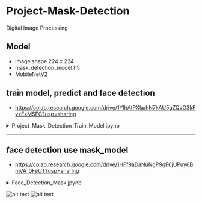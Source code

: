 # Project-Mask-Detection
Digital Image Processing

## Model 
- image shape 224 x 224
- mask_detection_model.h5
- MobileNetV2

## train model, predict and face detection
- https://colab.research.google.com/drive/1YlhAtPXkphN7kAU5gZQvG3kFvzExMSFC?usp=sharing

<details>
<summary> Project_Mask_Detection_Train_Model.ipynb </summary>
<br>
# Introduction

Project Mask Detection training model use machine learning

https://medium.com/analytics-vidhya/what-is-a-pipeline-in-machine-learning-how-to-create-one-bda91d0ceaca

dataset - https://www.kaggle.com/omkargurav/face-mask-dataset


```python
# https://medium.com/super-ai-engineer/kora-%E0%B9%80%E0%B8%84%E0%B8%A3%E0%B8%B7%E0%B9%88%E0%B8%AD%E0%B8%87%E0%B8%A1%E0%B8%B7%E0%B8%AD%E0%B8%94%E0%B8%B5-%E0%B9%86-%E0%B8%AA%E0%B8%B3%E0%B8%AB%E0%B8%A3%E0%B8%B1%E0%B8%9A%E0%B8%84%E0%B8%99%E0%B8%A3%E0%B8%B1%E0%B8%81-google-colab-137c193641c0
!pip install -q kora # https://github.com/korakot/kora
```

    [K     |████████████████████████████████| 57 kB 2.5 MB/s 
    [K     |████████████████████████████████| 56 kB 3.4 MB/s 
    [?25h


```python
from kora import kaggle
kaggle.search('omkargurav/face-mask-dataset')
# https://www.kaggle.com/omkargurav/face-mask-dataset
```




<div>
<style scoped>
    .dataframe tbody tr th:only-of-type {
        vertical-align: middle;
    }

    .dataframe tbody tr th {
        vertical-align: top;
    }

    .dataframe thead th {
        text-align: right;
    }
</style>
<table border="1" class="dataframe">
  <thead>
    <tr style="text-align: right;">
      <th></th>
      <th>ref</th>
      <th>title</th>
      <th>size</th>
      <th>lastUpdated</th>
      <th>downloadCount</th>
    </tr>
  </thead>
  <tbody>
    <tr>
      <th>0</th>
      <td>omkargurav/face-mask-dataset</td>
      <td>Face Mask Detection Dataset</td>
      <td>163MB</td>
      <td>2020-07-31 18:34:42</td>
      <td>5054</td>
    </tr>
  </tbody>
</table>
</div>




```python
kaggle.download('omkargurav/face-mask-dataset')
```

    Downloading face-mask-dataset.zip to /content
     99% 162M/163M [00:05<00:00, 37.5MB/s]
    100% 163M/163M [00:05<00:00, 32.1MB/s]
    

# Face mask detection using computer vision


```python
import tensorflow as tf
import numpy as np 
```

### Get data - load dataset

- หน้าที่มีหน้ากาก กับหน้าที่ไม่มีหน้ากาก
- ใช้ภาพทดสอบจาก image_dataset_from_ditectory() ของ keras.preprocssing


```python
!pwd
```

    /content
    


```python
width, height = 224, 224
# mobileNetv2 network
batch_size = 32
data_dir = r"/content/data"
```


```python
training = tf.keras.preprocessing.image_dataset_from_directory(
    data_dir,
    validation_split = 0.3,
    subset = 'training',
    seed = 123,
    image_size = (height, width),
    batch_size = batch_size
)
```

    Found 7553 files belonging to 2 classes.
    Using 5288 files for training.
    


```python
validation = tf.keras.preprocessing.image_dataset_from_directory(
    data_dir,
    validation_split = 0.3,
    subset = 'validation',
    seed = 123,
    image_size = (height, width),
    batch_size = batch_size
)
```

    Found 7553 files belonging to 2 classes.
    Using 2265 files for validation.
    


```python
classes = training.class_names
print(classes)
print(training)
```

    ['with_mask', 'without_mask']
    <BatchDataset shapes: ((None, 224, 224, 3), (None,)), types: (tf.float32, tf.int32)>
    

Check Image in Dataset


```python
import matplotlib.pyplot as plt
for images, labels in training.take(1):
  plt.imshow(images[3].numpy().astype('uint8'))
  plt.title(classes[labels[3]])
```


    
![png](output_17_0.png)
    



```python
for images, labels in training.take(1):
  plt.imshow(images[3].numpy().astype('uint8'))
  plt.title(classes[labels[3]])
```


    
![png](output_18_0.png)
    



```python
for images, labels in training.take(1):
  plt.imshow(images[3].numpy().astype('uint8'))
  plt.title(classes[labels[3]])
```


    
![png](output_19_0.png)
    


## MobileNetv2 model


```python
from tensorflow.keras.applications import MobileNetV2
```


```python
model = MobileNetV2(weights = 'imagenet')
```

    Downloading data from https://storage.googleapis.com/tensorflow/keras-applications/mobilenet_v2/mobilenet_v2_weights_tf_dim_ordering_tf_kernels_1.0_224.h5
    14540800/14536120 [==============================] - 0s 0us/step
    14548992/14536120 [==============================] - 0s 0us/step
    

รันโมเดล (compile)


```python
model.compile(optimizer='adam',
              loss = tf.keras.losses.SparseCategoricalCrossentropy(from_logits=True),
              metrics = ['accuracy'])
```


```python
model.summary()
```

    Model: "mobilenetv2_1.00_224"
    __________________________________________________________________________________________________
    Layer (type)                    Output Shape         Param #     Connected to                     
    ==================================================================================================
    input_1 (InputLayer)            [(None, 224, 224, 3) 0                                            
    __________________________________________________________________________________________________
    Conv1 (Conv2D)                  (None, 112, 112, 32) 864         input_1[0][0]                    
    __________________________________________________________________________________________________
    bn_Conv1 (BatchNormalization)   (None, 112, 112, 32) 128         Conv1[0][0]                      
    __________________________________________________________________________________________________
    Conv1_relu (ReLU)               (None, 112, 112, 32) 0           bn_Conv1[0][0]                   
    __________________________________________________________________________________________________
    expanded_conv_depthwise (Depthw (None, 112, 112, 32) 288         Conv1_relu[0][0]                 
    __________________________________________________________________________________________________
    expanded_conv_depthwise_BN (Bat (None, 112, 112, 32) 128         expanded_conv_depthwise[0][0]    
    __________________________________________________________________________________________________
    expanded_conv_depthwise_relu (R (None, 112, 112, 32) 0           expanded_conv_depthwise_BN[0][0] 
    __________________________________________________________________________________________________
    expanded_conv_project (Conv2D)  (None, 112, 112, 16) 512         expanded_conv_depthwise_relu[0][0
    __________________________________________________________________________________________________
    expanded_conv_project_BN (Batch (None, 112, 112, 16) 64          expanded_conv_project[0][0]      
    __________________________________________________________________________________________________
    block_1_expand (Conv2D)         (None, 112, 112, 96) 1536        expanded_conv_project_BN[0][0]   
    __________________________________________________________________________________________________
    block_1_expand_BN (BatchNormali (None, 112, 112, 96) 384         block_1_expand[0][0]             
    __________________________________________________________________________________________________
    block_1_expand_relu (ReLU)      (None, 112, 112, 96) 0           block_1_expand_BN[0][0]          
    __________________________________________________________________________________________________
    block_1_pad (ZeroPadding2D)     (None, 113, 113, 96) 0           block_1_expand_relu[0][0]        
    __________________________________________________________________________________________________
    block_1_depthwise (DepthwiseCon (None, 56, 56, 96)   864         block_1_pad[0][0]                
    __________________________________________________________________________________________________
    block_1_depthwise_BN (BatchNorm (None, 56, 56, 96)   384         block_1_depthwise[0][0]          
    __________________________________________________________________________________________________
    block_1_depthwise_relu (ReLU)   (None, 56, 56, 96)   0           block_1_depthwise_BN[0][0]       
    __________________________________________________________________________________________________
    block_1_project (Conv2D)        (None, 56, 56, 24)   2304        block_1_depthwise_relu[0][0]     
    __________________________________________________________________________________________________
    block_1_project_BN (BatchNormal (None, 56, 56, 24)   96          block_1_project[0][0]            
    __________________________________________________________________________________________________
    block_2_expand (Conv2D)         (None, 56, 56, 144)  3456        block_1_project_BN[0][0]         
    __________________________________________________________________________________________________
    block_2_expand_BN (BatchNormali (None, 56, 56, 144)  576         block_2_expand[0][0]             
    __________________________________________________________________________________________________
    block_2_expand_relu (ReLU)      (None, 56, 56, 144)  0           block_2_expand_BN[0][0]          
    __________________________________________________________________________________________________
    block_2_depthwise (DepthwiseCon (None, 56, 56, 144)  1296        block_2_expand_relu[0][0]        
    __________________________________________________________________________________________________
    block_2_depthwise_BN (BatchNorm (None, 56, 56, 144)  576         block_2_depthwise[0][0]          
    __________________________________________________________________________________________________
    block_2_depthwise_relu (ReLU)   (None, 56, 56, 144)  0           block_2_depthwise_BN[0][0]       
    __________________________________________________________________________________________________
    block_2_project (Conv2D)        (None, 56, 56, 24)   3456        block_2_depthwise_relu[0][0]     
    __________________________________________________________________________________________________
    block_2_project_BN (BatchNormal (None, 56, 56, 24)   96          block_2_project[0][0]            
    __________________________________________________________________________________________________
    block_2_add (Add)               (None, 56, 56, 24)   0           block_1_project_BN[0][0]         
                                                                     block_2_project_BN[0][0]         
    __________________________________________________________________________________________________
    block_3_expand (Conv2D)         (None, 56, 56, 144)  3456        block_2_add[0][0]                
    __________________________________________________________________________________________________
    block_3_expand_BN (BatchNormali (None, 56, 56, 144)  576         block_3_expand[0][0]             
    __________________________________________________________________________________________________
    block_3_expand_relu (ReLU)      (None, 56, 56, 144)  0           block_3_expand_BN[0][0]          
    __________________________________________________________________________________________________
    block_3_pad (ZeroPadding2D)     (None, 57, 57, 144)  0           block_3_expand_relu[0][0]        
    __________________________________________________________________________________________________
    block_3_depthwise (DepthwiseCon (None, 28, 28, 144)  1296        block_3_pad[0][0]                
    __________________________________________________________________________________________________
    block_3_depthwise_BN (BatchNorm (None, 28, 28, 144)  576         block_3_depthwise[0][0]          
    __________________________________________________________________________________________________
    block_3_depthwise_relu (ReLU)   (None, 28, 28, 144)  0           block_3_depthwise_BN[0][0]       
    __________________________________________________________________________________________________
    block_3_project (Conv2D)        (None, 28, 28, 32)   4608        block_3_depthwise_relu[0][0]     
    __________________________________________________________________________________________________
    block_3_project_BN (BatchNormal (None, 28, 28, 32)   128         block_3_project[0][0]            
    __________________________________________________________________________________________________
    block_4_expand (Conv2D)         (None, 28, 28, 192)  6144        block_3_project_BN[0][0]         
    __________________________________________________________________________________________________
    block_4_expand_BN (BatchNormali (None, 28, 28, 192)  768         block_4_expand[0][0]             
    __________________________________________________________________________________________________
    block_4_expand_relu (ReLU)      (None, 28, 28, 192)  0           block_4_expand_BN[0][0]          
    __________________________________________________________________________________________________
    block_4_depthwise (DepthwiseCon (None, 28, 28, 192)  1728        block_4_expand_relu[0][0]        
    __________________________________________________________________________________________________
    block_4_depthwise_BN (BatchNorm (None, 28, 28, 192)  768         block_4_depthwise[0][0]          
    __________________________________________________________________________________________________
    block_4_depthwise_relu (ReLU)   (None, 28, 28, 192)  0           block_4_depthwise_BN[0][0]       
    __________________________________________________________________________________________________
    block_4_project (Conv2D)        (None, 28, 28, 32)   6144        block_4_depthwise_relu[0][0]     
    __________________________________________________________________________________________________
    block_4_project_BN (BatchNormal (None, 28, 28, 32)   128         block_4_project[0][0]            
    __________________________________________________________________________________________________
    block_4_add (Add)               (None, 28, 28, 32)   0           block_3_project_BN[0][0]         
                                                                     block_4_project_BN[0][0]         
    __________________________________________________________________________________________________
    block_5_expand (Conv2D)         (None, 28, 28, 192)  6144        block_4_add[0][0]                
    __________________________________________________________________________________________________
    block_5_expand_BN (BatchNormali (None, 28, 28, 192)  768         block_5_expand[0][0]             
    __________________________________________________________________________________________________
    block_5_expand_relu (ReLU)      (None, 28, 28, 192)  0           block_5_expand_BN[0][0]          
    __________________________________________________________________________________________________
    block_5_depthwise (DepthwiseCon (None, 28, 28, 192)  1728        block_5_expand_relu[0][0]        
    __________________________________________________________________________________________________
    block_5_depthwise_BN (BatchNorm (None, 28, 28, 192)  768         block_5_depthwise[0][0]          
    __________________________________________________________________________________________________
    block_5_depthwise_relu (ReLU)   (None, 28, 28, 192)  0           block_5_depthwise_BN[0][0]       
    __________________________________________________________________________________________________
    block_5_project (Conv2D)        (None, 28, 28, 32)   6144        block_5_depthwise_relu[0][0]     
    __________________________________________________________________________________________________
    block_5_project_BN (BatchNormal (None, 28, 28, 32)   128         block_5_project[0][0]            
    __________________________________________________________________________________________________
    block_5_add (Add)               (None, 28, 28, 32)   0           block_4_add[0][0]                
                                                                     block_5_project_BN[0][0]         
    __________________________________________________________________________________________________
    block_6_expand (Conv2D)         (None, 28, 28, 192)  6144        block_5_add[0][0]                
    __________________________________________________________________________________________________
    block_6_expand_BN (BatchNormali (None, 28, 28, 192)  768         block_6_expand[0][0]             
    __________________________________________________________________________________________________
    block_6_expand_relu (ReLU)      (None, 28, 28, 192)  0           block_6_expand_BN[0][0]          
    __________________________________________________________________________________________________
    block_6_pad (ZeroPadding2D)     (None, 29, 29, 192)  0           block_6_expand_relu[0][0]        
    __________________________________________________________________________________________________
    block_6_depthwise (DepthwiseCon (None, 14, 14, 192)  1728        block_6_pad[0][0]                
    __________________________________________________________________________________________________
    block_6_depthwise_BN (BatchNorm (None, 14, 14, 192)  768         block_6_depthwise[0][0]          
    __________________________________________________________________________________________________
    block_6_depthwise_relu (ReLU)   (None, 14, 14, 192)  0           block_6_depthwise_BN[0][0]       
    __________________________________________________________________________________________________
    block_6_project (Conv2D)        (None, 14, 14, 64)   12288       block_6_depthwise_relu[0][0]     
    __________________________________________________________________________________________________
    block_6_project_BN (BatchNormal (None, 14, 14, 64)   256         block_6_project[0][0]            
    __________________________________________________________________________________________________
    block_7_expand (Conv2D)         (None, 14, 14, 384)  24576       block_6_project_BN[0][0]         
    __________________________________________________________________________________________________
    block_7_expand_BN (BatchNormali (None, 14, 14, 384)  1536        block_7_expand[0][0]             
    __________________________________________________________________________________________________
    block_7_expand_relu (ReLU)      (None, 14, 14, 384)  0           block_7_expand_BN[0][0]          
    __________________________________________________________________________________________________
    block_7_depthwise (DepthwiseCon (None, 14, 14, 384)  3456        block_7_expand_relu[0][0]        
    __________________________________________________________________________________________________
    block_7_depthwise_BN (BatchNorm (None, 14, 14, 384)  1536        block_7_depthwise[0][0]          
    __________________________________________________________________________________________________
    block_7_depthwise_relu (ReLU)   (None, 14, 14, 384)  0           block_7_depthwise_BN[0][0]       
    __________________________________________________________________________________________________
    block_7_project (Conv2D)        (None, 14, 14, 64)   24576       block_7_depthwise_relu[0][0]     
    __________________________________________________________________________________________________
    block_7_project_BN (BatchNormal (None, 14, 14, 64)   256         block_7_project[0][0]            
    __________________________________________________________________________________________________
    block_7_add (Add)               (None, 14, 14, 64)   0           block_6_project_BN[0][0]         
                                                                     block_7_project_BN[0][0]         
    __________________________________________________________________________________________________
    block_8_expand (Conv2D)         (None, 14, 14, 384)  24576       block_7_add[0][0]                
    __________________________________________________________________________________________________
    block_8_expand_BN (BatchNormali (None, 14, 14, 384)  1536        block_8_expand[0][0]             
    __________________________________________________________________________________________________
    block_8_expand_relu (ReLU)      (None, 14, 14, 384)  0           block_8_expand_BN[0][0]          
    __________________________________________________________________________________________________
    block_8_depthwise (DepthwiseCon (None, 14, 14, 384)  3456        block_8_expand_relu[0][0]        
    __________________________________________________________________________________________________
    block_8_depthwise_BN (BatchNorm (None, 14, 14, 384)  1536        block_8_depthwise[0][0]          
    __________________________________________________________________________________________________
    block_8_depthwise_relu (ReLU)   (None, 14, 14, 384)  0           block_8_depthwise_BN[0][0]       
    __________________________________________________________________________________________________
    block_8_project (Conv2D)        (None, 14, 14, 64)   24576       block_8_depthwise_relu[0][0]     
    __________________________________________________________________________________________________
    block_8_project_BN (BatchNormal (None, 14, 14, 64)   256         block_8_project[0][0]            
    __________________________________________________________________________________________________
    block_8_add (Add)               (None, 14, 14, 64)   0           block_7_add[0][0]                
                                                                     block_8_project_BN[0][0]         
    __________________________________________________________________________________________________
    block_9_expand (Conv2D)         (None, 14, 14, 384)  24576       block_8_add[0][0]                
    __________________________________________________________________________________________________
    block_9_expand_BN (BatchNormali (None, 14, 14, 384)  1536        block_9_expand[0][0]             
    __________________________________________________________________________________________________
    block_9_expand_relu (ReLU)      (None, 14, 14, 384)  0           block_9_expand_BN[0][0]          
    __________________________________________________________________________________________________
    block_9_depthwise (DepthwiseCon (None, 14, 14, 384)  3456        block_9_expand_relu[0][0]        
    __________________________________________________________________________________________________
    block_9_depthwise_BN (BatchNorm (None, 14, 14, 384)  1536        block_9_depthwise[0][0]          
    __________________________________________________________________________________________________
    block_9_depthwise_relu (ReLU)   (None, 14, 14, 384)  0           block_9_depthwise_BN[0][0]       
    __________________________________________________________________________________________________
    block_9_project (Conv2D)        (None, 14, 14, 64)   24576       block_9_depthwise_relu[0][0]     
    __________________________________________________________________________________________________
    block_9_project_BN (BatchNormal (None, 14, 14, 64)   256         block_9_project[0][0]            
    __________________________________________________________________________________________________
    block_9_add (Add)               (None, 14, 14, 64)   0           block_8_add[0][0]                
                                                                     block_9_project_BN[0][0]         
    __________________________________________________________________________________________________
    block_10_expand (Conv2D)        (None, 14, 14, 384)  24576       block_9_add[0][0]                
    __________________________________________________________________________________________________
    block_10_expand_BN (BatchNormal (None, 14, 14, 384)  1536        block_10_expand[0][0]            
    __________________________________________________________________________________________________
    block_10_expand_relu (ReLU)     (None, 14, 14, 384)  0           block_10_expand_BN[0][0]         
    __________________________________________________________________________________________________
    block_10_depthwise (DepthwiseCo (None, 14, 14, 384)  3456        block_10_expand_relu[0][0]       
    __________________________________________________________________________________________________
    block_10_depthwise_BN (BatchNor (None, 14, 14, 384)  1536        block_10_depthwise[0][0]         
    __________________________________________________________________________________________________
    block_10_depthwise_relu (ReLU)  (None, 14, 14, 384)  0           block_10_depthwise_BN[0][0]      
    __________________________________________________________________________________________________
    block_10_project (Conv2D)       (None, 14, 14, 96)   36864       block_10_depthwise_relu[0][0]    
    __________________________________________________________________________________________________
    block_10_project_BN (BatchNorma (None, 14, 14, 96)   384         block_10_project[0][0]           
    __________________________________________________________________________________________________
    block_11_expand (Conv2D)        (None, 14, 14, 576)  55296       block_10_project_BN[0][0]        
    __________________________________________________________________________________________________
    block_11_expand_BN (BatchNormal (None, 14, 14, 576)  2304        block_11_expand[0][0]            
    __________________________________________________________________________________________________
    block_11_expand_relu (ReLU)     (None, 14, 14, 576)  0           block_11_expand_BN[0][0]         
    __________________________________________________________________________________________________
    block_11_depthwise (DepthwiseCo (None, 14, 14, 576)  5184        block_11_expand_relu[0][0]       
    __________________________________________________________________________________________________
    block_11_depthwise_BN (BatchNor (None, 14, 14, 576)  2304        block_11_depthwise[0][0]         
    __________________________________________________________________________________________________
    block_11_depthwise_relu (ReLU)  (None, 14, 14, 576)  0           block_11_depthwise_BN[0][0]      
    __________________________________________________________________________________________________
    block_11_project (Conv2D)       (None, 14, 14, 96)   55296       block_11_depthwise_relu[0][0]    
    __________________________________________________________________________________________________
    block_11_project_BN (BatchNorma (None, 14, 14, 96)   384         block_11_project[0][0]           
    __________________________________________________________________________________________________
    block_11_add (Add)              (None, 14, 14, 96)   0           block_10_project_BN[0][0]        
                                                                     block_11_project_BN[0][0]        
    __________________________________________________________________________________________________
    block_12_expand (Conv2D)        (None, 14, 14, 576)  55296       block_11_add[0][0]               
    __________________________________________________________________________________________________
    block_12_expand_BN (BatchNormal (None, 14, 14, 576)  2304        block_12_expand[0][0]            
    __________________________________________________________________________________________________
    block_12_expand_relu (ReLU)     (None, 14, 14, 576)  0           block_12_expand_BN[0][0]         
    __________________________________________________________________________________________________
    block_12_depthwise (DepthwiseCo (None, 14, 14, 576)  5184        block_12_expand_relu[0][0]       
    __________________________________________________________________________________________________
    block_12_depthwise_BN (BatchNor (None, 14, 14, 576)  2304        block_12_depthwise[0][0]         
    __________________________________________________________________________________________________
    block_12_depthwise_relu (ReLU)  (None, 14, 14, 576)  0           block_12_depthwise_BN[0][0]      
    __________________________________________________________________________________________________
    block_12_project (Conv2D)       (None, 14, 14, 96)   55296       block_12_depthwise_relu[0][0]    
    __________________________________________________________________________________________________
    block_12_project_BN (BatchNorma (None, 14, 14, 96)   384         block_12_project[0][0]           
    __________________________________________________________________________________________________
    block_12_add (Add)              (None, 14, 14, 96)   0           block_11_add[0][0]               
                                                                     block_12_project_BN[0][0]        
    __________________________________________________________________________________________________
    block_13_expand (Conv2D)        (None, 14, 14, 576)  55296       block_12_add[0][0]               
    __________________________________________________________________________________________________
    block_13_expand_BN (BatchNormal (None, 14, 14, 576)  2304        block_13_expand[0][0]            
    __________________________________________________________________________________________________
    block_13_expand_relu (ReLU)     (None, 14, 14, 576)  0           block_13_expand_BN[0][0]         
    __________________________________________________________________________________________________
    block_13_pad (ZeroPadding2D)    (None, 15, 15, 576)  0           block_13_expand_relu[0][0]       
    __________________________________________________________________________________________________
    block_13_depthwise (DepthwiseCo (None, 7, 7, 576)    5184        block_13_pad[0][0]               
    __________________________________________________________________________________________________
    block_13_depthwise_BN (BatchNor (None, 7, 7, 576)    2304        block_13_depthwise[0][0]         
    __________________________________________________________________________________________________
    block_13_depthwise_relu (ReLU)  (None, 7, 7, 576)    0           block_13_depthwise_BN[0][0]      
    __________________________________________________________________________________________________
    block_13_project (Conv2D)       (None, 7, 7, 160)    92160       block_13_depthwise_relu[0][0]    
    __________________________________________________________________________________________________
    block_13_project_BN (BatchNorma (None, 7, 7, 160)    640         block_13_project[0][0]           
    __________________________________________________________________________________________________
    block_14_expand (Conv2D)        (None, 7, 7, 960)    153600      block_13_project_BN[0][0]        
    __________________________________________________________________________________________________
    block_14_expand_BN (BatchNormal (None, 7, 7, 960)    3840        block_14_expand[0][0]            
    __________________________________________________________________________________________________
    block_14_expand_relu (ReLU)     (None, 7, 7, 960)    0           block_14_expand_BN[0][0]         
    __________________________________________________________________________________________________
    block_14_depthwise (DepthwiseCo (None, 7, 7, 960)    8640        block_14_expand_relu[0][0]       
    __________________________________________________________________________________________________
    block_14_depthwise_BN (BatchNor (None, 7, 7, 960)    3840        block_14_depthwise[0][0]         
    __________________________________________________________________________________________________
    block_14_depthwise_relu (ReLU)  (None, 7, 7, 960)    0           block_14_depthwise_BN[0][0]      
    __________________________________________________________________________________________________
    block_14_project (Conv2D)       (None, 7, 7, 160)    153600      block_14_depthwise_relu[0][0]    
    __________________________________________________________________________________________________
    block_14_project_BN (BatchNorma (None, 7, 7, 160)    640         block_14_project[0][0]           
    __________________________________________________________________________________________________
    block_14_add (Add)              (None, 7, 7, 160)    0           block_13_project_BN[0][0]        
                                                                     block_14_project_BN[0][0]        
    __________________________________________________________________________________________________
    block_15_expand (Conv2D)        (None, 7, 7, 960)    153600      block_14_add[0][0]               
    __________________________________________________________________________________________________
    block_15_expand_BN (BatchNormal (None, 7, 7, 960)    3840        block_15_expand[0][0]            
    __________________________________________________________________________________________________
    block_15_expand_relu (ReLU)     (None, 7, 7, 960)    0           block_15_expand_BN[0][0]         
    __________________________________________________________________________________________________
    block_15_depthwise (DepthwiseCo (None, 7, 7, 960)    8640        block_15_expand_relu[0][0]       
    __________________________________________________________________________________________________
    block_15_depthwise_BN (BatchNor (None, 7, 7, 960)    3840        block_15_depthwise[0][0]         
    __________________________________________________________________________________________________
    block_15_depthwise_relu (ReLU)  (None, 7, 7, 960)    0           block_15_depthwise_BN[0][0]      
    __________________________________________________________________________________________________
    block_15_project (Conv2D)       (None, 7, 7, 160)    153600      block_15_depthwise_relu[0][0]    
    __________________________________________________________________________________________________
    block_15_project_BN (BatchNorma (None, 7, 7, 160)    640         block_15_project[0][0]           
    __________________________________________________________________________________________________
    block_15_add (Add)              (None, 7, 7, 160)    0           block_14_add[0][0]               
                                                                     block_15_project_BN[0][0]        
    __________________________________________________________________________________________________
    block_16_expand (Conv2D)        (None, 7, 7, 960)    153600      block_15_add[0][0]               
    __________________________________________________________________________________________________
    block_16_expand_BN (BatchNormal (None, 7, 7, 960)    3840        block_16_expand[0][0]            
    __________________________________________________________________________________________________
    block_16_expand_relu (ReLU)     (None, 7, 7, 960)    0           block_16_expand_BN[0][0]         
    __________________________________________________________________________________________________
    block_16_depthwise (DepthwiseCo (None, 7, 7, 960)    8640        block_16_expand_relu[0][0]       
    __________________________________________________________________________________________________
    block_16_depthwise_BN (BatchNor (None, 7, 7, 960)    3840        block_16_depthwise[0][0]         
    __________________________________________________________________________________________________
    block_16_depthwise_relu (ReLU)  (None, 7, 7, 960)    0           block_16_depthwise_BN[0][0]      
    __________________________________________________________________________________________________
    block_16_project (Conv2D)       (None, 7, 7, 320)    307200      block_16_depthwise_relu[0][0]    
    __________________________________________________________________________________________________
    block_16_project_BN (BatchNorma (None, 7, 7, 320)    1280        block_16_project[0][0]           
    __________________________________________________________________________________________________
    Conv_1 (Conv2D)                 (None, 7, 7, 1280)   409600      block_16_project_BN[0][0]        
    __________________________________________________________________________________________________
    Conv_1_bn (BatchNormalization)  (None, 7, 7, 1280)   5120        Conv_1[0][0]                     
    __________________________________________________________________________________________________
    out_relu (ReLU)                 (None, 7, 7, 1280)   0           Conv_1_bn[0][0]                  
    __________________________________________________________________________________________________
    global_average_pooling2d (Globa (None, 1280)         0           out_relu[0][0]                   
    __________________________________________________________________________________________________
    predictions (Dense)             (None, 1000)         1281000     global_average_pooling2d[0][0]   
    ==================================================================================================
    Total params: 3,538,984
    Trainable params: 3,504,872
    Non-trainable params: 34,112
    __________________________________________________________________________________________________
    

### Training the model


https://keras.rstudio.com/reference/fit.html#arguments

validation_data	
Data on which to evaluate the loss and any model metrics at the end of each epoch. The model will not be trained on this data. This could be a list (x_val, y_val) or a list (x_val, y_val, val_sample_weights). validation_data will override validation_split.


- หมายถึง ข้อมูลการตรวจสอบ ประเมินค่า loss และ model metrics เมื่อจบ epoch


epochs
Number of epochs to train the model. Note that in conjunction with initial_epoch, epochs is to be understood as "final epoch". The model is not trained for a number of iterations given by epochs, but merely until the epoch of index epochs is reached.

- epochs	คือ จำนวนครั้งในการฝึกโมเดล


```python
# train 3 ครั้ง
face_mask_detection = model.fit(training, validation_data= validation, epochs=3)
```

    Epoch 1/3
    

    /usr/local/lib/python3.7/dist-packages/keras/backend.py:4907: UserWarning: "`sparse_categorical_crossentropy` received `from_logits=True`, but the `output` argument was produced by a sigmoid or softmax activation and thus does not represent logits. Was this intended?"
      '"`sparse_categorical_crossentropy` received `from_logits=True`, but '
    

    166/166 [==============================] - 104s 401ms/step - loss: 0.1834 - accuracy: 0.9635 - val_loss: 16.2736 - val_accuracy: 0.5055
    Epoch 2/3
    166/166 [==============================] - 65s 388ms/step - loss: 0.0259 - accuracy: 0.9915 - val_loss: 3.1604 - val_accuracy: 0.7377
    Epoch 3/3
    166/166 [==============================] - 65s 387ms/step - loss: 0.0243 - accuracy: 0.9936 - val_loss: 0.9901 - val_accuracy: 0.9002
    

- ETA คือเวลาที่คาดว่า กำลังจะเสร็จ
- loss คือ ค่าความสูญเสีย (ผิดพลาด) 
- accuracy คือค่าความถูกต้อง

### Predicting


```python
# for upload image
from google.colab import files
uploaded = files.upload()
```



<input type="file" id="files-bae91907-4253-4a53-8e38-8fd855ffdcec" name="files[]" multiple disabled
   style="border:none" />
<output id="result-bae91907-4253-4a53-8e38-8fd855ffdcec">
 Upload widget is only available when the cell has been executed in the
 current browser session. Please rerun this cell to enable.
 </output>
 <script src="/nbextensions/google.colab/files.js"></script> 


    Saving testimg.jpg to testimg.jpg
    


```python
# โหลดภาพมา
# image = tf.keras.preprocessing.image.load_img(image_path)
img = tf.keras.preprocessing.image.load_img('testimg.jpg', target_size=(height, width))

# แปลงเป็น array
image_array = tf.keras.preprocessing.image.img_to_array(img)
# ขยายมิติภาพเพื่อให้ fit กับ model
image_array = tf.expand_dims(image_array, 0)

# เช็ค shape ภาพ
image_array.shape
```




    TensorShape([1, 224, 224, 3])




```python
import random 
predictions = model.predict(image_array)
score = tf.nn.softmax(predictions[0])

for i in range(15):
  ran = random.randint(1, len(score))
  res = score[ran]*100000
  print(res)
print(type(res))

```

    tf.Tensor(99.828476, shape=(), dtype=float32)
    tf.Tensor(99.828476, shape=(), dtype=float32)
    tf.Tensor(99.828476, shape=(), dtype=float32)
    tf.Tensor(99.828476, shape=(), dtype=float32)
    tf.Tensor(99.828476, shape=(), dtype=float32)
    tf.Tensor(99.828476, shape=(), dtype=float32)
    tf.Tensor(99.828476, shape=(), dtype=float32)
    tf.Tensor(99.828476, shape=(), dtype=float32)
    tf.Tensor(99.828476, shape=(), dtype=float32)
    tf.Tensor(99.828476, shape=(), dtype=float32)
    tf.Tensor(99.828476, shape=(), dtype=float32)
    tf.Tensor(99.828476, shape=(), dtype=float32)
    tf.Tensor(99.828476, shape=(), dtype=float32)
    tf.Tensor(99.828476, shape=(), dtype=float32)
    tf.Tensor(99.828476, shape=(), dtype=float32)
    <class 'tensorflow.python.framework.ops.EagerTensor'>
    

*Save the model*


```python
model.save('mask_detection_model', save_format='h5')
```

    /usr/local/lib/python3.7/dist-packages/keras/utils/generic_utils.py:497: CustomMaskWarning: Custom mask layers require a config and must override get_config. When loading, the custom mask layer must be passed to the custom_objects argument.
      category=CustomMaskWarning)
    

# Face Detection Mask

## Introduction



```python
# library สำหรับใช่ videocapture
from IPython.display import display, Javascript
from google.colab.output import eval_js
from base64 import b64decode, b64encode
import numpy as np
from PIL import Image
import io
```


```python
# โหลด haarcascade เพื่อช่วยในการตรวจจับใบหน้า
!wget https://raw.githubusercontent.com/opencv/opencv/master/data/haarcascades/haarcascade_frontalface_default.xml
# โหลด model เพื่อทำการตรวจจับหน้ากาก
!wget https://raw.githubusercontent.com/lacakp/Project-Mask-Detection/main/mask_detection_model
```

## Videocapture


```python
## โค้ด videocapture 
# reference 
# - AI บ้าน บ้าน (รศ.ดร.ปริญญา สงวนสัตย์)
# - https://www.youtube.com/watch?v=1VziTgVt4GQ&t=11s
# - https://colab.research.google.com/drive/1v4zM9Gcxt6r5pHGN8HS6CYsLTt1VoZsG

def VideoCapture(): # ฟังก์ชันสำหรับเรียกใช้ VideoCapture()
  js = Javascript('''
    async function create(){
      div = document.createElement('div');
      document.body.appendChild(div);

      video = document.createElement('video');
      video.setAttribute('playsinline', '');

      div.appendChild(video);

      stream = await navigator.mediaDevices.getUserMedia({video: {facingMode: "environment"}});
      video.srcObject = stream;

      await video.play();

      canvas =  document.createElement('canvas');
      canvas.width = video.videoWidth;
      canvas.height = video.videoHeight;
      canvas.getContext('2d').drawImage(video, 0, 0);

      div_out = document.createElement('div');
      document.body.appendChild(div_out);
      img = document.createElement('img');
      div_out.appendChild(img);
    }

    async function capture(){
        return await new Promise(function(resolve, reject){
            pendingResolve = resolve;
            canvas.getContext('2d').drawImage(video, 0, 0);
            result = canvas.toDataURL('image/jpeg', 0.8);
            pendingResolve(result);
        })
    }

    function showimg(imgb64){
        img.src = "data:image/jpg;base64," + imgb64;
    }

  ''')
  display(js)

def byte2image(byte): # ฟังก์ชันสำหรับแปลงข้อมูล byte เป็นรูปภาพ
  jpeg = b64decode(byte.split(',')[1])
  im = Image.open(io.BytesIO(jpeg))
  return np.array(im)

def image2byte(image): # ฟังก์ชันสำหรับแปลงข้อมูล ภาพ เป็น byte
  image = Image.fromarray(image)
  buffer = io.BytesIO()
  image.save(buffer, 'jpeg')
  buffer.seek(0)
  x = b64encode(buffer.read()).decode('utf-8')
  return x

```

## Pre-processing


```python
# Pre-processing
import cv2     # OpenCV provides a real-time optimized Computer Vision library
import numpy as np # NumPy เป็นไลบรารี่ที่เพิ่มการรองรับอาร์เรย์และเมทริกซ์ขนาดใหญ่หลายมิติ พร้อมด้วยคอลเลกชั่นฟังก์ชันทางคณิตศาสตร์ระดับสูงจำนวนมาก
from keras.models import load_model # keras.models เพื่อทำการโหลดโมเดลจากไฟล์
import tensorflow as tf             # TensorFlow เป็นไลบรารีซอฟต์แวร์โอเพ่นซอร์สฟรีสำหรับการเรียนรู้ของเครื่องและปัญญาประดิษฐ์
from google.colab.patches import cv2_imshow # ใช้ cv_imshow สำหรับโชว์ภาพบนโคแลป
model = load_model("./mask_detection_model") # ทำการโหลดโมเดล
face_detector = cv2.CascadeClassifier('haarcascade_frontalface_default.xml') 
# ใช้ haarcascade (การตรวจจับวัตถุโดยใช้ตัวแยกประเภทการเรียงซ้อนตามฟีเจอร์ของ Haar เป็นวิธีการตรวจจับวัตถุที่มีประสิทธิภาพซึ่งเสนอโดย Paul Viola และ Michael Jones)
```

## Processing | Post-Processing


```python
# processing
# กด CTRL + M + L เพื่อโชว์ จำนวนบรรทัดใน ceil (ซึ่งเป็น คีย์ลัดของ colab)
# model shape  shape=(None, 224, 224, 3) (รูปร่างของโมเดล ซึ่งโมเดลถูกเทรนด้วยภาพ ขนาด 224x224)

VideoCapture()  # เรียกใช้ฟังก์ชัน VideoCapture() เพื่อทำการเรียกใช้กล้อง ซึ่งโค้ดส่วนนี้คือ Java Script เพื่อทำให้ใช้งานกล้องใน colab ได้ โดย รศ.ดร.ปริญญา สงวนสัตย์
eval_js('create()') 
while True: # เริ่มต้นการ ตรวจจับใบหน้าและเช็คว่ามีแมสก์หรือไม่
    byte = eval_js('capture()')  # เป็นข้อมูล byte ที่ได้จากการอ่านภาพจากกล้อง
    frame = byte2image(byte) # แปลง ข้อมูล byte เป็น ภาพ ด้วยฟังก์ชัน byte2image()
    frame = cv2.flip(frame,1,1) # สลับเพื่อให้ไม่เหมือนกระจก
    new_img = cv2.resize(frame, (frame.shape[1] // 1, frame.shape[0] // 1)) # resize ขนาดภาพเพื่อให้ง่ายต่อการตรวจจับ

    faces = face_detector.detectMultiScale(new_img) # สำหรับตรวจจับใบหน้า โดย 
    for x, y, w, h in faces: # วนซ้ำพิกัดบนใบหน้า
      face_img = new_img[y:x+h, x:x+w] # ดึงพิกัดใบหน้า
      resized = cv2.resize(face_img, (224, 224)) # ให้ภาพใบหน้า fit กับโมเดล (224,224)
      img_array = tf.keras.preprocessing.image.img_to_array(resized) # แปลงใบหน้าเป็น array
      img_array = tf.expand_dims(img_array, 0) #ขยายมิติภาพฟิตกับโมดล
      predictions = model.predict(img_array) # ทำนายบน ROI (Region of Interest)
      score = tf.nn.softmax(predictions[0]) # ผลลัพธ์
      label = np.argmax(score) # หาค่าสูงสุด

      # Post-Processing
 
      if label == 0: # ถ้าค่าที่ได้ เป็น 0 
        cv2.rectangle(new_img, (x, y), (x+w, y+h), (0, 255, 0), 2)  # วาดสี่เหลี่ยมรอบใบหน้า
        cv2.putText(new_img, "mask", (x, y), cv2.FONT_HERSHEY_SIMPLEX, 0.8, (0, 255, 0), 2) # แสดงข้อความ "mask"
      elif label == 1:
        cv2.rectangle(new_img, (x, y), (x+w, y+h), (0, 255, 0), 2) # วาดสี่เหลี่ยมรอบใบหน้า
        cv2.putText(new_img, "No mask", (x, y), cv2.FONT_HERSHEY_SIMPLEX, 0.8, (0, 255, 0), 2) # แสดงข้อความ "No mask"
      else:
        None
      # pass
      # แสดงผลหลังจากทำนาย
      new_img = cv2.cvtColor(new_img, cv2.COLOR_BGR2RGB) # ทำการแปลงภาพจาก ปริภูมิ BGR เป็น RGB
      cv2_imshow(new_img) # แสดงภาพ
      print(np.argmax(score), 100 * np.max(score)) # แสดงค่าความถูกต้อง

    eval_js('showimg("{}")'.format(image2byte(frame))) # แสดงเฟรมกล้อง
```


```python

```

</details> 

        
-----------------------------------------------------------------------------------------------------------

## face detection use mask_model
- https://colab.research.google.com/drive/1HFf9aDaNuNgP9gF6jUPuy6BmVA_0FeUT?usp=sharing

<details>
<summary>Face_Detection_Mask.jpynb</summary>
<br>
# Face Detection Mask

## Introduction



```python
# library สำหรับใช่ videocapture
from IPython.display import display, Javascript
from google.colab.output import eval_js
from base64 import b64decode, b64encode
import numpy as np
from PIL import Image
import io
```


```python
# โหลด haarcascade เพื่อช่วยในการตรวจจับใบหน้า
!wget https://raw.githubusercontent.com/opencv/opencv/master/data/haarcascades/haarcascade_frontalface_default.xml
# โหลด model เพื่อทำการตรวจจับหน้ากาก
!wget https://raw.githubusercontent.com/lacakp/Project-Mask-Detection/main/mask_detection_model
```

    --2021-09-25 08:25:17--  https://raw.githubusercontent.com/opencv/opencv/master/data/haarcascades/haarcascade_frontalface_default.xml
    Resolving raw.githubusercontent.com (raw.githubusercontent.com)... 185.199.108.133, 185.199.109.133, 185.199.110.133, ...
    Connecting to raw.githubusercontent.com (raw.githubusercontent.com)|185.199.108.133|:443... connected.
    HTTP request sent, awaiting response... 200 OK
    Length: 930127 (908K) [text/plain]
    Saving to: ‘haarcascade_frontalface_default.xml’
    
    haarcascade_frontal 100%[===================>] 908.33K  --.-KB/s    in 0.05s   
    
    2021-09-25 08:25:18 (18.1 MB/s) - ‘haarcascade_frontalface_default.xml’ saved [930127/930127]
    
    --2021-09-25 08:25:18--  https://raw.githubusercontent.com/lacakp/Project-Mask-Detection/main/mask_detection_model
    Resolving raw.githubusercontent.com (raw.githubusercontent.com)... 185.199.108.133, 185.199.109.133, 185.199.110.133, ...
    Connecting to raw.githubusercontent.com (raw.githubusercontent.com)|185.199.108.133|:443... connected.
    HTTP request sent, awaiting response... 200 OK
    Length: 43065952 (41M) [application/octet-stream]
    Saving to: ‘mask_detection_model’
    
    mask_detection_mode 100%[===================>]  41.07M   188MB/s    in 0.2s    
    
    2021-09-25 08:25:19 (188 MB/s) - ‘mask_detection_model’ saved [43065952/43065952]
    
    

## Videocapture


```python
## โค้ด videocapture 
# reference 
# - AI บ้าน บ้าน (รศ.ดร.ปริญญา สงวนสัตย์)
# - https://www.youtube.com/watch?v=1VziTgVt4GQ&t=11s
# - https://colab.research.google.com/drive/1v4zM9Gcxt6r5pHGN8HS6CYsLTt1VoZsG

def VideoCapture(): # ฟังก์ชันสำหรับเรียกใช้ VideoCapture()
  js = Javascript('''
    async function create(){
      div = document.createElement('div');
      document.body.appendChild(div);

      video = document.createElement('video');
      video.setAttribute('playsinline', '');

      div.appendChild(video);

      stream = await navigator.mediaDevices.getUserMedia({video: {facingMode: "environment"}});
      video.srcObject = stream;

      await video.play();

      canvas =  document.createElement('canvas');
      canvas.width = video.videoWidth;
      canvas.height = video.videoHeight;
      canvas.getContext('2d').drawImage(video, 0, 0);

      div_out = document.createElement('div');
      document.body.appendChild(div_out);
      img = document.createElement('img');
      div_out.appendChild(img);
    }

    async function capture(){
        return await new Promise(function(resolve, reject){
            pendingResolve = resolve;
            canvas.getContext('2d').drawImage(video, 0, 0);
            result = canvas.toDataURL('image/jpeg', 0.8);
            pendingResolve(result);
        })
    }

    function showimg(imgb64){
        img.src = "data:image/jpg;base64," + imgb64;
    }

  ''')
  display(js)

def byte2image(byte): # ฟังก์ชันสำหรับแปลงข้อมูล byte เป็นรูปภาพ
  jpeg = b64decode(byte.split(',')[1])
  im = Image.open(io.BytesIO(jpeg))
  return np.array(im)

def image2byte(image): # ฟังก์ชันสำหรับแปลงข้อมูล ภาพ เป็น byte
  image = Image.fromarray(image)
  buffer = io.BytesIO()
  image.save(buffer, 'jpeg')
  buffer.seek(0)
  x = b64encode(buffer.read()).decode('utf-8')
  return x

```

## Pre-processing


```python
# Pre-processing
import cv2     # OpenCV provides a real-time optimized Computer Vision library
import numpy as np # NumPy เป็นไลบรารี่ที่เพิ่มการรองรับอาร์เรย์และเมทริกซ์ขนาดใหญ่หลายมิติ พร้อมด้วยคอลเลกชั่นฟังก์ชันทางคณิตศาสตร์ระดับสูงจำนวนมาก
from keras.models import load_model # keras.models เพื่อทำการโหลดโมเดลจากไฟล์
import tensorflow as tf             # TensorFlow เป็นไลบรารีซอฟต์แวร์โอเพ่นซอร์สฟรีสำหรับการเรียนรู้ของเครื่องและปัญญาประดิษฐ์
from google.colab.patches import cv2_imshow # ใช้ cv_imshow สำหรับโชว์ภาพบนโคแลป
model = load_model("./mask_detection_model") # ทำการโหลดโมเดล
face_detector = cv2.CascadeClassifier('haarcascade_frontalface_default.xml') 
# ใช้ haarcascade (การตรวจจับวัตถุโดยใช้ตัวแยกประเภทการเรียงซ้อนตามฟีเจอร์ของ Haar เป็นวิธีการตรวจจับวัตถุที่มีประสิทธิภาพซึ่งเสนอโดย Paul Viola และ Michael Jones)
```

## Processing | Post-Processing


```python
# processing
# กด CTRL + M + L เพื่อโชว์ จำนวนบรรทัดใน ceil (ซึ่งเป็น คีย์ลัดของ colab)
# model shape  shape=(None, 224, 224, 3) (รูปร่างของโมเดล ซึ่งโมเดลถูกเทรนด้วยภาพ ขนาด 224x224)

VideoCapture()  # เรียกใช้ฟังก์ชัน VideoCapture() เพื่อทำการเรียกใช้กล้อง ซึ่งโค้ดส่วนนี้คือ Java Script เพื่อทำให้ใช้งานกล้องใน colab ได้ โดย รศ.ดร.ปริญญา สงวนสัตย์
eval_js('create()') 
while True: # เริ่มต้นการ ตรวจจับใบหน้าและเช็คว่ามีแมสก์หรือไม่
    byte = eval_js('capture()')  # เป็นข้อมูล byte ที่ได้จากการอ่านภาพจากกล้อง
    frame = byte2image(byte) # แปลง ข้อมูล byte เป็น ภาพ ด้วยฟังก์ชัน byte2image()
    frame = cv2.flip(frame,1,1) # สลับเพื่อให้ไม่เหมือนกระจก
    new_img = cv2.resize(frame, (frame.shape[1] // 1, frame.shape[0] // 1)) # resize ขนาดภาพเพื่อให้ง่ายต่อการตรวจจับ

    faces = face_detector.detectMultiScale(new_img) # สำหรับตรวจจับใบหน้า โดย 
    for x, y, w, h in faces: # วนซ้ำพิกัดบนใบหน้า
      face_img = new_img[y:x+h, x:x+w] # ดึงพิกัดใบหน้า
      resized = cv2.resize(face_img, (224, 224)) # ให้ภาพใบหน้า fit กับโมเดล (224,224)
      img_array = tf.keras.preprocessing.image.img_to_array(resized) # แปลงใบหน้าเป็น array
      img_array = tf.expand_dims(img_array, 0) #ขยายมิติภาพฟิตกับโมดล
      predictions = model.predict(img_array) # ทำนายบน ROI (Region of Interest)
      score = tf.nn.softmax(predictions[0]) # ผลลัพธ์
      label = np.argmax(score) # หาค่าสูงสุด

      # Post-Processing
 
      if label == 0: # ถ้าค่าที่ได้ เป็น 0 
        cv2.rectangle(new_img, (x, y), (x+w, y+h), (0, 255, 0), 2)  # วาดสี่เหลี่ยมรอบใบหน้า
        cv2.putText(new_img, "mask", (x, y), cv2.FONT_HERSHEY_SIMPLEX, 0.8, (0, 255, 0), 2) # แสดงข้อความ "mask"
      elif label == 1:
        cv2.rectangle(new_img, (x, y), (x+w, y+h), (0, 255, 0), 2) # วาดสี่เหลี่ยมรอบใบหน้า
        cv2.putText(new_img, "No mask", (x, y), cv2.FONT_HERSHEY_SIMPLEX, 0.8, (0, 255, 0), 2) # แสดงข้อความ "No mask"
      else:
        None
      # pass
      # แสดงผลหลังจากทำนาย
      new_img = cv2.cvtColor(new_img, cv2.COLOR_BGR2RGB) # ทำการแปลงภาพจาก ปริภูมิ BGR เป็น RGB
      cv2_imshow(new_img) # แสดงภาพ
      print(np.argmax(score), 100 * np.max(score)) # แสดงค่าความถูกต้อง

    eval_js('showimg("{}")'.format(image2byte(frame))) # แสดงเฟรมกล้อง
```


```python

```
</details>

        
![alt text](https://github.com/lacakp/Project-Mask-Detection/blob/9b3e8497474d428fc24d58ef554be3802318ef1a/DIP.png) 
![alt text](https://github.com/lacakp/Project-Mask-Detection/blob/f4c053fec6309a9f85879573f941830e5e9b73d9/ML.png) 
